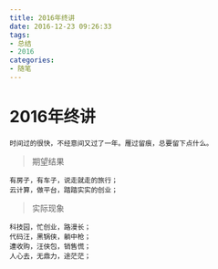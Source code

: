```yaml
---
title: 2016年终讲
date: 2016-12-23 09:26:33
tags:
- 总结
- 2016
categories:
- 随笔
---
```



# 2016年终讲


    时间过的很快，不经意间又过了一年。雁过留痕，总要留下点什么。
<!-- more -->

> 期望结果

    有房子，有车子，说走就走的旅行；
    云计算，做平台，踏踏实实的创业；

> 实际现象

    科技园，忙创业，路漫长；
    代码汪，黑锅侠，躺中枪；
    遭收购，汪侠包，销售慌；
    人心去，无鼎力，途茫茫；
